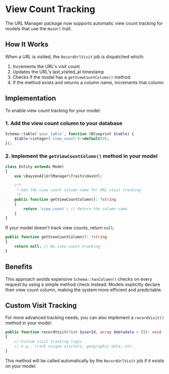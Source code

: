 # View Count Tracking

The URL Manager package now supports automatic view count tracking for models that use the `HasUrl` trait.

## How It Works

When a URL is visited, the `RecordUrlVisit` job is dispatched which:
1. Increments the URL's visit count
2. Updates the URL's last_visited_at timestamp
3. Checks if the model has a `getViewCountColumn()` method
4. If the method exists and returns a column name, increments that column

## Implementation

To enable view count tracking for your model:

### 1. Add the view count column to your database

```php
Schema::table('your_table', function (Blueprint $table) {
    $table->integer('view_count')->default(0);
});
```

### 2. Implement the `getViewCountColumn()` method in your model

```php
class Entity extends Model
{
    use \RayzenAI\UrlManager\Traits\HasUrl;
    
    /**
     * Get the view count column name for URL visit tracking
     */
    public function getViewCountColumn(): ?string
    {
        return 'view_count'; // Return the column name
    }
}
```

If your model doesn't track view counts, return `null`:

```php
public function getViewCountColumn(): ?string
{
    return null; // No view count tracking
}
```

## Benefits

This approach avoids expensive `Schema::hasColumn()` checks on every request by using a simple method check instead. Models explicitly declare their view count column, making the system more efficient and predictable.

## Custom Visit Tracking

For more advanced tracking needs, you can also implement a `recordVisit()` method in your model:

```php
public function recordVisit(?int $userId, array $metadata = []): void
{
    // Custom visit tracking logic
    // e.g., track unique visitors, geographic data, etc.
}
```

This method will be called automatically by the `RecordUrlVisit` job if it exists on your model.